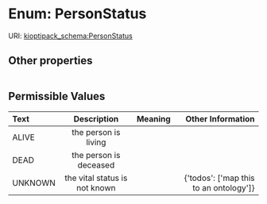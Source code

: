 
# Enum: PersonStatus




URI: [kioptipack_schema:PersonStatus](https://w3id.org/Fraunhofer/kioptipack-schema/PersonStatus)


## Other properties

|  |  |  |
| --- | --- | --- |

## Permissible Values

| Text | Description | Meaning | Other Information |
| :--- | :---: | :---: | ---: |
| ALIVE | the person is living |  |  |
| DEAD | the person is deceased |  |  |
| UNKNOWN | the vital status is not known |  | {'todos': ['map this to an ontology']} |

